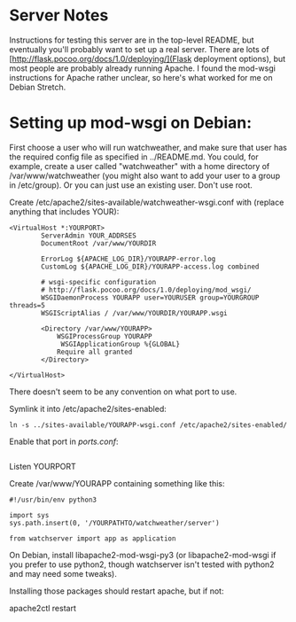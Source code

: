 # Server Notes

Instructions for testing this server are in the top-level README,
but eventually you'll probably want to set up a real server.
There are lots of
[http://flask.pocoo.org/docs/1.0/deploying/](Flask deployment options),
but most people are probably already running Apache. I found the mod-wsgi
instructions for Apache rather unclear, so here's what worked for me
on Debian Stretch.

# Setting up mod-wsgi on Debian:

First choose a user who will run watchweather, and make sure that user
has the required config file as specified in ../README.md.
You could, for example, create a user called "watchweather"
with a home directory of /var/www/watchweather (you might also
want to add your user to a group in /etc/group).
Or you can just use an existing user. Don't use root.

Create /etc/apache2/sites-available/watchweather-wsgi.conf with
(replace anything that includes YOUR):

```
<VirtualHost *:YOURPORT>
        ServerAdmin YOUR_ADDRSES
        DocumentRoot /var/www/YOURDIR

        ErrorLog ${APACHE_LOG_DIR}/YOURAPP-error.log
        CustomLog ${APACHE_LOG_DIR}/YOURAPP-access.log combined

        # wsgi-specific configuration
        # http://flask.pocoo.org/docs/1.0/deploying/mod_wsgi/
        WSGIDaemonProcess YOURAPP user=YOURUSER group=YOURGROUP threads=5
        WSGIScriptAlias / /var/www/YOURDIR/YOURAPP.wsgi

        <Directory /var/www/YOURAPP>
            WSGIProcessGroup YOURAPP
             WSGIApplicationGroup %{GLOBAL}
            Require all granted
        </Directory>

</VirtualHost>
```

There doesn't seem to be any convention on what port to use.

Symlink it into /etc/apache2/sites-enabled:
```
ln -s ../sites-available/YOURAPP-wsgi.conf /etc/apache2/sites-enabled/
```

Enable that port in *ports.conf*:
```
```
Listen YOURPORT

Create /var/www/YOURAPP containing something like this:

```
#!/usr/bin/env python3

import sys
sys.path.insert(0, '/YOURPATHTO/watchweather/server')

from watchserver import app as application
```

On Debian, install libapache2-mod-wsgi-py3 (or libapache2-mod-wsgi
if you prefer to use python2, though watchserver isn't tested with
python2 and may need some tweaks).

Installing those packages should restart apache, but if not:

apache2ctl restart



